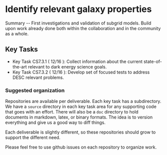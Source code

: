 #  Identify relevant galaxy properties

Summary -- First investigations and validation of subgrid models. Build upon work already done both within the
collaboration and in the community as a whole.

## Key Tasks
* Key Task CS7.3.1 ( 12/16 ): Collect information about the current state-of-the-art relevant to dark energy
science goals.
* Key Task CS7.3.2 ( 12/16 ): Develop set of focused tests to address DESC relevant problems.

### Suggested organization
Repositories are available per deliverable.  Each key task has a subdirectory.
We have a `source` directory in each key task area for any supporting
code that goes with an effort.  There will also be a `doc` directory to hold documents in markdown,
latex, or binary formats.  The idea is to version everything and give us a good way to diff things.

Each deliverable is slightly different, so these repositories should grow to support the different need.

Please feel free to use github issues on each repository to organize work.
